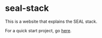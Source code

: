 # seal-stack

This is a website that explains the SEAL stack.

For a quick start project, go [here](https://github.com/canallc/sqlite-electron-angular-loopback).
